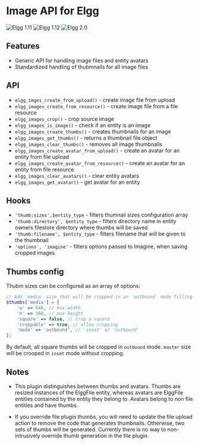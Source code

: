Image API for Elgg
==================
![Elgg 1.11](https://img.shields.io/badge/Elgg-1.11.x-orange.svg?style=flat-square)
![Elgg 1.12](https://img.shields.io/badge/Elgg-1.12.x-orange.svg?style=flat-square)
![Elgg 2.0](https://img.shields.io/badge/Elgg-2.0.x-orange.svg?style=flat-square)

## Features

 * Generic API for handling image files and entity avatars
 * Standardized handling of thubmnails for all image files

## API

 * `elgg_imges_create_from_upload()` - create image file from upload
 * `elgg_images_create_from_resource()` - create image file from a file resource
 * `elgg_images_crop()` - crop source image
 * `elgg_images_is_image()` - check if an entity is an image
 * `elgg_images_create_thumbs()` - creates thumbnails for an image
 * `elgg_images_get_thumbs()` - returns a thumbnail file object
 * `elgg_images_clear_thumbs()` - removes all image thumbnails
 * `elgg_images_create_avatar_from_upload()` - create an avatar for an entity from file upload
 * `elgg_images_create_avatar_from_resource()` - create an avatar for an entity from file resource
 * `elgg_images_clear_avatars()` - clear entity avatars
 * `elgg_images_get_avatar()` - get avatar for an entity

## Hooks

 * `'thumb:sizes',$entity_type` - filters thumnail sizes configuration array
 * `'thumb:directory', $entity_type` - filters directory name in entity owners filestore directory where thumbs will be saved
 * `'thumb:filename', $entity_type` - filters filename that will be given to the thumbnail
 * `'options', 'imagine'` - filters options passed to Imagine, when saving cropped images

## Thumbs config

Thubm sizes can be configured as an array of options:

```php
// Add `media` size that will be cropped in an `outbound` mode filling a 640x360 container.
$thumbs['media'] = [
	'w' => 640, // max width
	'h' => 360, // max height
	'square' => false, // crop a square
	'croppable' => true, // allow cropping
	'mode' => 'outbound', // 'inset' or 'outbound'
];
```
By default, all square thumbs will be cropped in `outbound` mode.
`master` size will be crooped in `inset` mode without cropping.

## Notes

* This plugin distinguishes between thumbs and avatars. Thumbs are resized instances of the ElggFile entity, whereas avatars
are ElggFile entities contained by the entity they belong to. Avatars belong to non file entities and have thumbs.

* If you override file plugin thumbs, you will need to update the file upload action to remove the code that generates thumbnails.
Otherwise, two sets of thumbs will be generated. Currently there is no way to non-intrusively override thumb generation in the file plugin.